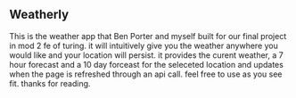 ## Weatherly

This is the weather app that Ben Porter and myself built for our final project in mod 2 fe of turing. it will intuitively give you the weather anywhere you would like and your location will persist. it provides the curent weather, a 7 hour forecast and a 10 day forceast for the seleceted location and updates when the page is refreshed through an api call. feel free to use as you see fit. thanks for reading.
